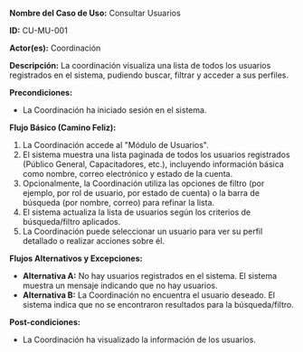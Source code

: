 **Nombre del Caso de Uso:** Consultar Usuarios

**ID:** CU-MU-001

**Actor(es):** Coordinación

**Descripción:** La coordinación visualiza una lista de todos los usuarios registrados en el sistema, pudiendo buscar, filtrar y acceder a sus perfiles.

**Precondiciones:**

* La Coordinación ha iniciado sesión en el sistema.

**Flujo Básico (Camino Feliz):**

1. La Coordinación accede al "Módulo de Usuarios".
2. El sistema muestra una lista paginada de todos los usuarios registrados (Público General, Capacitadores, etc.), incluyendo información básica como nombre, correo electrónico y estado de la cuenta.
3. Opcionalmente, la Coordinación utiliza las opciones de filtro (por ejemplo, por rol de usuario, por estado de cuenta) o la barra de búsqueda (por nombre, correo) para refinar la lista.
4. El sistema actualiza la lista de usuarios según los criterios de búsqueda/filtro aplicados.
5. La Coordinación puede seleccionar un usuario para ver su perfil detallado o realizar acciones sobre él.

**Flujos Alternativos y Excepciones:**

* **Alternativa A:** No hay usuarios registrados en el sistema. El sistema muestra un mensaje indicando que no hay usuarios.
* **Alternativa B:** La Coordinación no encuentra el usuario deseado. El sistema indica que no se encontraron resultados para la búsqueda/filtro.

**Post-condiciones:**

* La Coordinación ha visualizado la información de los usuarios.